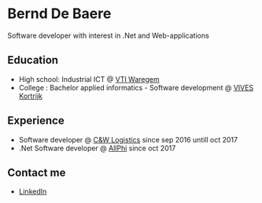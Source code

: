 # Bernd De Baere 

Software developer with interest in .Net and Web-applications

## Education
 - High school: Industrial ICT @  [VTI Waregem](https://www.vtiwaregem.eu/)
 - College : Bachelor applied informatics - Software development @ [VIVES Kortrijk](https://www.vives.be/nl/opleidingen/handelswetenschappen-en-bedrijfskunde/bachelor-toegepaste-informatie)

## Experience
 - Software developer @ [C&W Logistics](https://www.cwlogistics.be) since sep 2016 untill oct 2017
 - .Net Software developer @ [AllPhi](https://www.allphi.eu) since oct 2017
 
## Contact me
 - [LinkedIn](https://www.linkedin.com/in/bernddebaere/)
